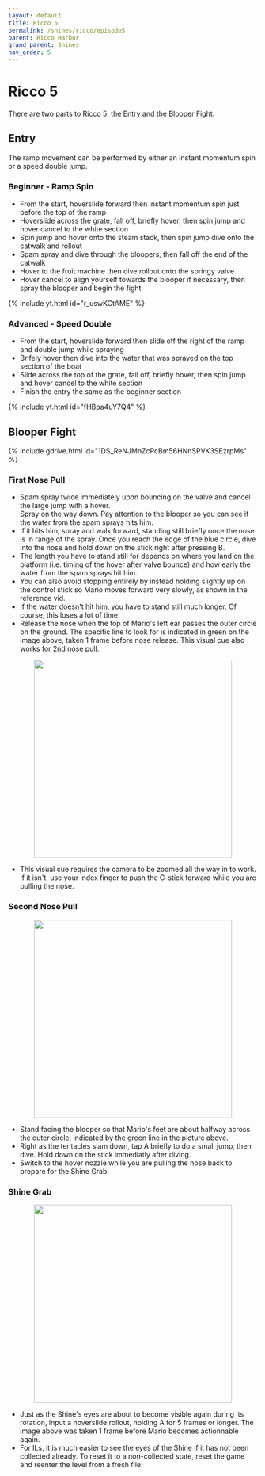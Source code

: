 ```yaml
---
layout: default
title: Ricco 5
permalink: /shines/ricco/episode5
parent: Ricco Harbor
grand_parent: Shines
nav_order: 5
---
```

# Ricco 5
There are two parts to Ricco 5: the Entry and the Blooper Fight.
## Entry
The ramp movement can be performed by either an instant momentum spin or a speed double jump.
### Beginner - Ramp Spin
- From the start, hoverslide forward then instant momentum spin just before the top of the ramp
- Hoverslide across the grate, fall off, briefly hover, then spin jump and hover cancel to the white section
- Spin jump and hover onto the steam stack, then spin jump dive onto the catwalk and rollout
- Spam spray and dive through the bloopers, then fall off the end of the catwalk
- Hover to the fruit machine then dive rollout onto the springy valve
- Hover cancel to align yourself towards the blooper if necessary, then spray the blooper and begin the fight

{% include yt.html id="r_uswKCtAME" %}
### Advanced - Speed Double
- From the start, hoverslide forward then slide off the right of the ramp and double jump while spraying
- Brifely hover then dive into the water that was sprayed on the top section of the boat
- Slide across the top of the grate, fall off, briefly hover, then spin jump and hover cancel to the white section
- Finish the entry the same as the beginner section

{% include yt.html id="fHBpa4uY7Q4" %}
## Blooper Fight
{% include gdrive.html id="1DS_ReNJMnZcPcBm56HNnSPVK3SEzrpMs" %}

### First Nose Pull
- Spam spray twice immediately upon bouncing on the valve and cancel the large jump with a hover.  
Spray on the way down. Pay attention to the blooper so you can see if the water from the spam sprays hits him.
- If it hits him, spray and walk forward, standing still briefly once the nose is in range of the spray. Once you reach the edge of the blue circle, dive into the nose and hold down on the stick right after pressing B.
- The length you have to stand still for depends on where you land on the platform (i.e. timing of the hover after valve bounce) and how early the water from the spam sprays hit him. 
- You can also avoid stopping entirely by instead holding slightly up on the control stick so Mario moves forward very slowly, as shown in the reference vid.
- If the water doesn't hit him, you have to stand still much longer. Of course, this loses a lot of time.
- Release the nose when the top of Mario's left ear passes the outer circle on the ground. The specific line to look for is indicated in green on the image above, taken 1 frame before nose release. This visual cue also works for 2nd nose pull.
 

<p align="center"><img src="https://i.imgur.com/wT6RMGH.png" width="400"></p>

 - This visual cue requires the camera to be zoomed all the way in to work. If it isn't, use your index finger to push the C-stick forward while you are pulling the nose.

### Second Nose Pull

<p align="center"><img src="https://i.imgur.com/6xFqmio.png" width="400"></p>

- Stand facing the blooper so that Mario's feet are about halfway across the outer circle, indicated by the green line in the picture above.
- Right as the tentacles slam down, tap A briefly to do a small jump, then dive. Hold down on the stick immediatly after diving.
-  Switch to the hover nozzle while you are pulling the nose back to prepare for the Shine Grab.


### Shine Grab

<p align="center"><img src="https://i.imgur.com/I9Wg2Gx.png" width="400"></p>

- Just as the Shine's eyes are about to become visible again during its rotation, input a hoverslide rollout, holding A for 5 frames or longer. The image above was taken 1 frame before Mario becomes actionnable again.
-  For ILs, it is much easier to see the eyes of the Shine if it has not been collected already. To reset it to a non-collected state, reset the game and reenter the level from a fresh file.

